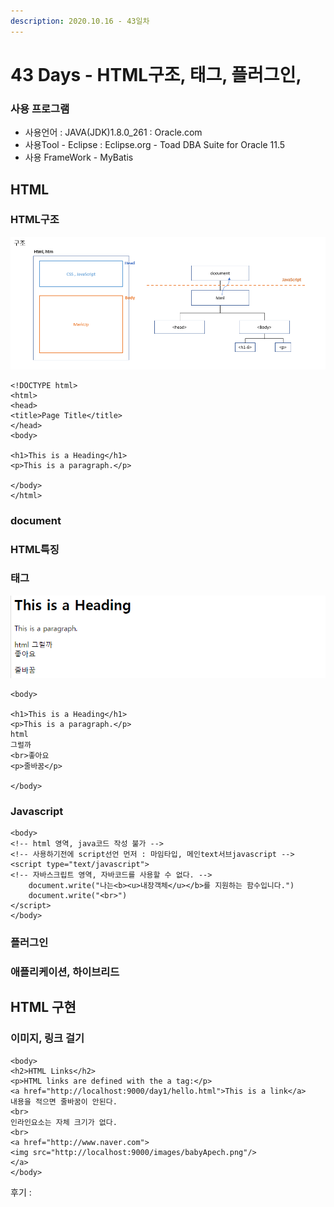 ```yaml
---
description: 2020.10.16 - 43일차
---
```


# 43 Days - HTML구조, 태그, 플러그인,

### 사용 프로그램

* 사용언어 : JAVA\(JDK\)1.8.0\_261 : Oracle.com
* 사용Tool  - Eclipse : Eclipse.org - Toad DBA Suite for Oracle 11.5
* 사용 FrameWork - MyBatis

## HTML

### HTML구조

![](../.gitbook/assets/html.png)

```markup
<!DOCTYPE html>
<html>
<head>
<title>Page Title</title>
</head>
<body>

<h1>This is a Heading</h1>
<p>This is a paragraph.</p>

</body>
</html>
```

### document

### HTML특징

### 태그

![](../.gitbook/assets/2%20%2818%29.png)

```markup
<body>

<h1>This is a Heading</h1>
<p>This is a paragraph.</p>
html
그럴까
<br>좋아요
<p>줄바꿈</p>

</body>
```

### Javascript

```markup
<body>
<!-- html 영역, java코드 작성 불가 -->
<!-- 사용하기전에 script선언 먼저 : 마임타입, 메인text서브javascript -->
<script type="text/javascript"> 
<!-- 자바스크립트 영역, 자바코드를 사용할 수 없다. -->
	document.write("나는<b><u>내장객체</u></b>를 지원하는 함수입니다.")
	document.write("<br>")
</script>
</body>
```

### 플러그인

### 애플리케이션, 하이브리드

## HTML 구현

### 이미지, 링크 걸기

```markup
<body>
<h2>HTML Links</h2>
<p>HTML links are defined with the a tag:</p>
<a href="http://localhost:9000/day1/hello.html">This is a link</a>
내용을 적으면 줄바꿈이 안된다.
<br>
인라인요소는 자체 크기가 없다.
<br>
<a href="http://www.naver.com">
<img src="http://localhost:9000/images/babyApech.png"/>
</a>
</body>
```

후기 : 

